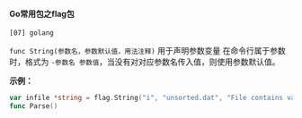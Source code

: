 ####  Go常用包之flag包



```
[07] golang
```



`func String(参数名，参数默认值，用法注释)`
用于声明参数变量
在命令行属于参数时，格式为 `-参数名 参数值`，当没有对对应参数名传入值，则使用参数默认值。

**示例：**

```go
var infile *string = flag.String("i", "unsorted.dat", "File contains values for sorting")
func Parse()
```